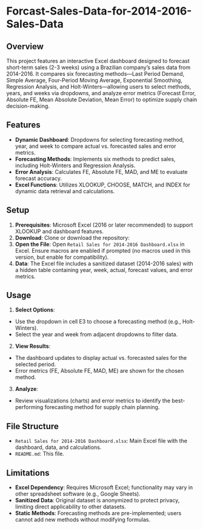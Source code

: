 # Forcast-Sales-Data-for-2014-2016-Sales-Data

## Overview
This project features an interactive Excel dashboard designed to forecast short-term sales (2-3 weeks) using a Brazilian company’s sales data from 2014-2016. It compares six forecasting methods—Last Period Demand, Simple Average, Four-Period Moving Average, Exponential Smoothing, Regression Analysis, and Holt-Winters—allowing users to select methods, years, and weeks via dropdowns, and analyze error metrics (Forecast Error, Absolute FE, Mean Absolute Deviation, Mean Error) to optimize supply chain decision-making.

## Features
- **Dynamic Dashboard**: Dropdowns for selecting forecasting method, year, and week to compare actual vs. forecasted sales and error metrics.
- **Forecasting Methods**: Implements six methods to predict sales, including Holt-Winters and Regression Analysis.
- **Error Analysis**: Calculates FE, Absolute FE, MAD, and ME to evaluate forecast accuracy.
- **Excel Functions**: Utilizes XLOOKUP, CHOOSE, MATCH, and INDEX for dynamic data retrieval and calculations.

## Setup
1. **Prerequisites**: Microsoft Excel (2016 or later recommended) to support XLOOKUP and dashboard features.
2. **Download**: Clone or download the repository:
3. **Open the File**: Open `Retail Sales for 2014-2016 Dashboard.xlsx` in Excel. Ensure macros are enabled if prompted (no macros used in this version, but enable for compatibility).
4. **Data**: The Excel file includes a sanitized dataset (2014-2016 sales) with a hidden table containing year, week, actual, forecast values, and error metrics.

## Usage
1. **Select Options**:
- Use the dropdown in cell E3 to choose a forecasting method (e.g., Holt-Winters).
- Select the year and week from adjacent dropdowns to filter data.
2. **View Results**:
- The dashboard updates to display actual vs. forecasted sales for the selected period.
- Error metrics (FE, Absolute FE, MAD, ME) are shown for the chosen method.
3. **Analyze**:
- Review visualizations (charts) and error metrics to identify the best-performing forecasting method for supply chain planning.

## File Structure
- `Retail Sales for 2014-2016 Dashboard.xlsx`: Main Excel file with the dashboard, data, and calculations.
- `README.md`: This file.

## Limitations
- **Excel Dependency**: Requires Microsoft Excel; functionality may vary in other spreadsheet software (e.g., Google Sheets).
- **Sanitized Data**: Original dataset is anonymized to protect privacy, limiting direct applicability to other datasets.
- **Static Methods**: Forecasting methods are pre-implemented; users cannot add new methods without modifying formulas.
